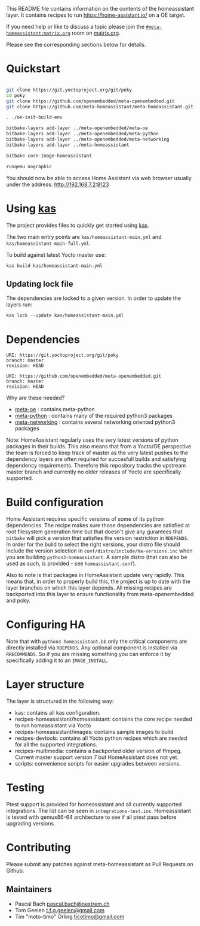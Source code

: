 This README file contains information on the contents of the
homeassistant layer. It contains recipes to run https://home-assistant.io/
on a OE target.

If you need help or like to discuss a topic please join the [`#meta-homeassistant:matrix.org`](https://matrix.to/#/#meta-homeassistant:matrix.org) room on [matrix.org](https://matrix.org/).

Please see the corresponding sections below for details.

# Quickstart

```sh

git clone https://git.yoctoproject.org/git/poky
cd poky
git clone https://github.com/openembedded/meta-openembedded.git
git clone https://github.com/meta-homeassistant/meta-homeassistant.git

. ./oe-init-build-env

bitbake-layers add-layer ../meta-openembedded/meta-oe
bitbake-layers add-layer ../meta-openembedded/meta-python
bitbake-layers add-layer ../meta-openembedded/meta-networking
bitbake-layers add-layer ../meta-homeassistant

bitbake core-image-homeassistant

runqemu nographic

```

You should now be able to access Home Assistant via web browser usually under the address: http://192.168.7.2:8123

# Using [kas](https://github.com/siemens/kas)

The project provides files to quickly get started using [kas](https://github.com/siemens/kas).

The two main entry points are `kas/homeassistant-main.yml` and `kas/homeassistant-main-full.yml`.

To build against latest Yocto master use:

```
kas build kas/homeassistant-main.yml
```

## Updating lock file

The dependencies are locked to a given version. In order to update the layers run:

```
kas lock --update kas/homeassistant-main.yml
```

# Dependencies

```
URI: https://git.yoctoproject.org/git/poky
branch: master
revision: HEAD

URI: https://github.com/openembedded/meta-openembedded.git
branch: master
revision: HEAD
```

Why are these needed?

- [meta-oe](https://github.com/openembedded/meta-openembedded/tree/mickledore/meta-oe) : contains meta-python
- [meta-python](https://github.com/openembedded/meta-openembedded/tree/mickledore/meta-python) : contains many of the required python3 packages
- [meta-networking](https://github.com/openembedded/meta-openembedded/tree/mickledore/meta-networking) : contains several networking oriented python3 packages

Note: HomeAssistant regularly uses the very latest versions of python packages in their builds. This also means that from a Yocto/OE perspective the team is forced to keep track of master as the very latest pushes to the dependency layers are often required for succesfull builds and satisfying dependency requirements. Therefore this repository tracks the upstream master branch and currently no older releases of Yocto are specifically supported.

# Build configuration

Home Assistant requires specific versions of some of its python dependencies. The recipe makes sure those dependencies are satisfied at root filesystem generation time but that doesn't give any gurantees that `bitbake` will pick a version that satisfies the version restriction in `RDEPENDS`. In order for the build to select the right versions, your distro file should include the version selection in `conf/distro/include/ha-versions.inc` when you are building `python3-homeassistant`. A sample distro (that can also be used as such, is provided - see `homeassistant.conf`).

Also to note is that packages in HomeAssistant update very rapidly. This means that, in order to properly build this, the project is up to date with the layer branches on which this layer depends.
All missing recipes are backported into this layer to ensure functionality from meta-openembedded and poky.

# Configuring HA

Note that with `python3-homeassistant.bb` only the critical components are directly installed via `RDEPENDS`.
Any optional component is installed via `RRECOMMENDS`.
So if you are missing something you can enforce it by specifically adding it to an `IMAGE_INSTALL`.

# Layer structure

The layer is structured in the following way:

- kas: contains all kas configuration.
- recipes-homeassistant/homeassistant: contains the core recipe needed to run homeassistant via Yocto
- recipes-homeassistant/images: contains sample images to build
- recipes-devtools: contains all Yocto python recipes which are needed for all the supported integrations.
- recipes-multimedia: contains a backported older version of ffmpeg. Current master support version 7 but HomeAssistant does not yet.
- scripts: convenience scripts for easier upgrades between versions.

# Testing

Ptest support is provided for homeassistant and all currently supported integrations. The list can be seen in `integrations-test.inc`.
Homeassistant is tested with qemux86-64 architecture to see if all ptest pass before upgrading versions.

# Contributing

Please submit any patches against meta-homeassistant as Pull Requests on Github.

## Maintainers

* Pascal Bach <pascal.bach@nextrem.ch>
* Tom Geelen <t.f.g.geelen@gmail.com>
* Tim "moto-timo" Orling <ticotimo@gmail.com>

